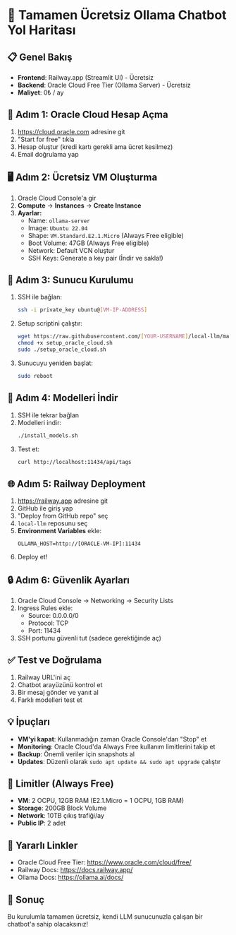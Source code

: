 # 🚀 Tamamen Ücretsiz Ollama Chatbot Yol Haritası

## 📋 Genel Bakış
- **Frontend**: Railway.app (Streamlit UI) - Ücretsiz
- **Backend**: Oracle Cloud Free Tier (Ollama Server) - Ücretsiz
- **Maliyet**: 0₺ / ay

## 🎯 Adım 1: Oracle Cloud Hesap Açma
1. https://cloud.oracle.com adresine git
2. "Start for free" tıkla
3. Hesap oluştur (kredi kartı gerekli ama ücret kesilmez)
4. Email doğrulama yap

## 🖥️ Adım 2: Ücretsiz VM Oluşturma
1. Oracle Cloud Console'a gir
2. **Compute** → **Instances** → **Create Instance**
3. **Ayarlar:**
   - Name: `ollama-server`
   - Image: `Ubuntu 22.04`
   - Shape: `VM.Standard.E2.1.Micro` (Always Free eligible)
   - Boot Volume: 47GB (Always Free eligible)
   - Network: Default VCN oluştur
   - SSH Keys: Generate a key pair (İndir ve sakla!)

## 🔧 Adım 3: Sunucu Kurulumu
1. SSH ile bağlan:
   ```bash
   ssh -i private_key ubuntu@[VM-IP-ADDRESS]
   ```
2. Setup scriptini çalıştır:
   ```bash
   wget https://raw.githubusercontent.com/[YOUR-USERNAME]/local-llm/main/setup_oracle_cloud.sh
   chmod +x setup_oracle_cloud.sh
   sudo ./setup_oracle_cloud.sh
   ```
3. Sunucuyu yeniden başlat:
   ```bash
   sudo reboot
   ```

## 🦙 Adım 4: Modelleri İndir
1. SSH ile tekrar bağlan
2. Modelleri indir:
   ```bash
   ./install_models.sh
   ```
3. Test et:
   ```bash
   curl http://localhost:11434/api/tags
   ```

## 🌐 Adım 5: Railway Deployment
1. https://railway.app adresine git
2. GitHub ile giriş yap
3. "Deploy from GitHub repo" seç
4. `local-llm` reposunu seç
5. **Environment Variables** ekle:
   ```
   OLLAMA_HOST=http://[ORACLE-VM-IP]:11434
   ```
6. Deploy et!

## 🔒 Adım 6: Güvenlik Ayarları
1. Oracle Cloud Console → Networking → Security Lists
2. Ingress Rules ekle:
   - Source: 0.0.0.0/0
   - Protocol: TCP
   - Port: 11434
3. SSH portunu güvenli tut (sadece gerektiğinde aç)

## ✅ Test ve Doğrulama
1. Railway URL'ini aç
2. Chatbot arayüzünü kontrol et
3. Bir mesaj gönder ve yanıt al
4. Farklı modelleri test et

## 💡 İpuçları
- **VM'yi kapat**: Kullanmadığın zaman Oracle Console'dan "Stop" et
- **Monitoring**: Oracle Cloud'da Always Free kullanım limitlerini takip et
- **Backup**: Önemli veriler için snapshots al
- **Updates**: Düzenli olarak `sudo apt update && sudo apt upgrade` çalıştır

## 🚨 Limitler (Always Free)
- **VM**: 2 OCPU, 12GB RAM (E2.1.Micro = 1 OCPU, 1GB RAM)
- **Storage**: 200GB Block Volume
- **Network**: 10TB çıkış trafiği/ay
- **Public IP**: 2 adet

## 🔗 Yararlı Linkler
- Oracle Cloud Free Tier: https://www.oracle.com/cloud/free/
- Railway Docs: https://docs.railway.app/
- Ollama Docs: https://ollama.ai/docs/

## 🎉 Sonuç
Bu kurulumla tamamen ücretsiz, kendi LLM sunucunuzla çalışan bir chatbot'a sahip olacaksınız!
